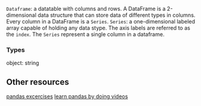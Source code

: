
`Dataframe`: a datatable with columns and rows. A DataFrame is a 2-dimensional data structure that can store data of different types in columns. Every column in a DataFrame is a `Series`.
`Series`: a one-dimensional labeled array capable of holding any data stype. The axis labels are referred to as the `index`. The `Series` represent a single column in a dataframe.

### Types

object: string



## Other resources

[pandas excercises](https://github.com/guipsamora/pandas_exercises)
[learn pandas by doing videos](https://www.youtube.com/watch?v=pu3IpU937xs&list=PLgJhDSE2ZLxaY_DigHeiIDC1cD09rXgJv)